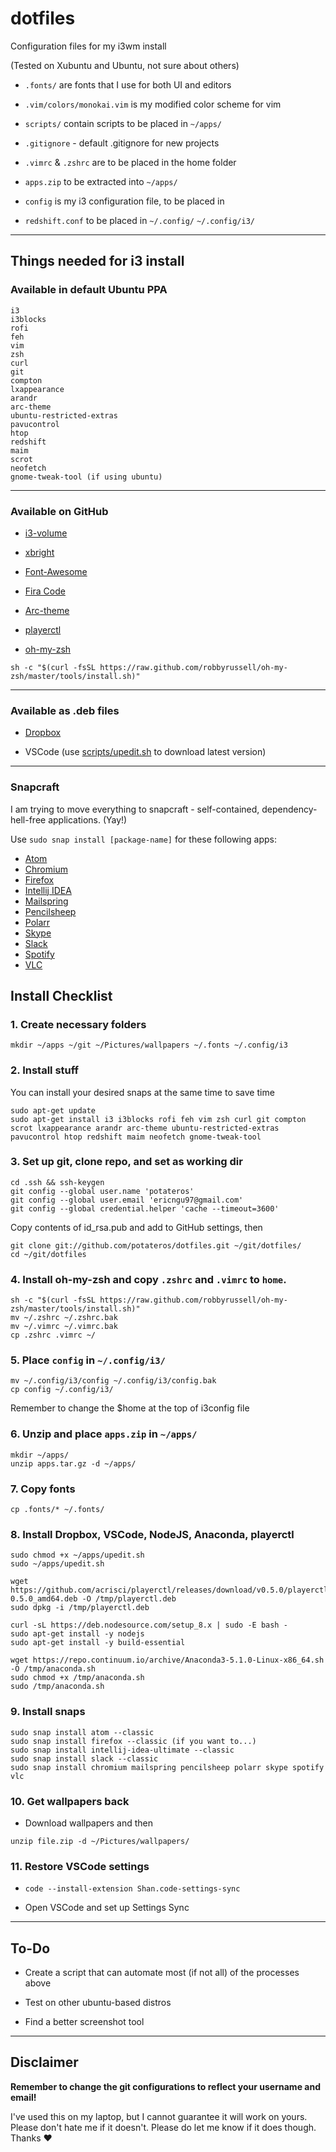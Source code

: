 # dotfiles

Configuration files for my i3wm install

(Tested on Xubuntu and Ubuntu, not sure about others)

- `.fonts/` are fonts that I use for both UI and editors

- `.vim/colors/monokai.vim` is my modified color scheme for vim

- `scripts/` contain scripts to be placed in `~/apps/`

- `.gitignore` - default .gitignore for new projects

- `.vimrc` & `.zshrc` are to be placed in the home folder

- `apps.zip` to be extracted into `~/apps/`

- `config` is my i3 configuration file, to be placed in

- `redshift.conf` to be placed in `~/.config/`
`~/.config/i3/`
---

## Things needed for i3 install


### Available in default Ubuntu PPA
```
i3
i3blocks
rofi
feh
vim
zsh
curl
git
compton
lxappearance
arandr
arc-theme
ubuntu-restricted-extras
pavucontrol
htop
redshift
maim
scrot
neofetch
gnome-tweak-tool (if using ubuntu)
```

---

### Available on GitHub

- [i3-volume](https://github.com/hastinbe/i3-volume)

- [xbright](https://github.com/snobb/xbright)

- [Font-Awesome](https://github.com/FortAwesome/Font-Awesome/releases)

- [Fira Code](https://github.com/tonsky/FiraCode)

- [Arc-theme](https://github.com/horst3180/Arc-theme)

- [playerctl](https://github.com/acrisci/playerctl/releases)

- [oh-my-zsh](https://github.com/robbyrussell/oh-my-zsh)

`sh -c "$(curl -fsSL https://raw.github.com/robbyrussell/oh-my-zsh/master/tools/install.sh)"`

---

### Available as .deb files

- [Dropbox](https://www.dropbox.com/install-linux)

- VSCode (use [scripts/upedit.sh](./scripts/upedit.sh) to download latest version)

---

### Snapcraft
I am trying to move everything to snapcraft - self-contained, dependency-hell-free applications. (Yay!)

Use `sudo snap install [package-name]` for these following apps:
- [Atom](https://snapcraft.io/atom)
- [Chromium](https://snapcraft.io/chromium)
- [Firefox](https://snapcraft.io/firefox)
- [Intellij IDEA](https://snapcraft.io/intellij-idea-ultimate)
- [Mailspring](https://snapcraft.io/mailspring)
- [Pencilsheep](https://snapcraft.io/pencilsheep)
- [Polarr](https://snapcraft.io/polarr)
- [Skype](https://snapcraft.io/skype)
- [Slack](https://snapcraft.io/slack)
- [Spotify](https://snapcraft.io/spotify)
- [VLC](https://snapcraft.io/vlc)

## Install Checklist

### 1. Create necessary folders
```
mkdir ~/apps ~/git ~/Pictures/wallpapers ~/.fonts ~/.config/i3
```

### 2. Install stuff
You can install your desired snaps at the same time to save time
```
sudo apt-get update
sudo apt-get install i3 i3blocks rofi feh vim zsh curl git compton scrot lxappearance arandr arc-theme ubuntu-restricted-extras pavucontrol htop redshift maim neofetch gnome-tweak-tool
```

### 3. Set up git, clone repo, and set as working dir

```
cd .ssh && ssh-keygen
git config --global user.name 'potateros'
git config --global user.email 'ericngu97@gmail.com'
git config --global credential.helper 'cache --timeout=3600'
```
Copy contents of id_rsa.pub and add to GitHub settings, then
```
git clone git://github.com/potateros/dotfiles.git ~/git/dotfiles/
cd ~/git/dotfiles
```

### 4. Install oh-my-zsh and copy `.zshrc` and `.vimrc` to `home`.
```
sh -c "$(curl -fsSL https://raw.github.com/robbyrussell/oh-my-zsh/master/tools/install.sh)"
mv ~/.zshrc ~/.zshrc.bak
mv ~/.vimrc ~/.vimrc.bak
cp .zshrc .vimrc ~/
```

### 5. Place `config` in `~/.config/i3/`
```
mv ~/.config/i3/config ~/.config/i3/config.bak
cp config ~/.config/i3/
```
Remember to change the $home at the top of i3config file

### 6. Unzip and place `apps.zip` in `~/apps/`
```
mkdir ~/apps/
unzip apps.tar.gz -d ~/apps/
```

### 7. Copy fonts
```
cp .fonts/* ~/.fonts/
```

### 8. Install Dropbox, VSCode, NodeJS, Anaconda, playerctl
```
sudo chmod +x ~/apps/upedit.sh
sudo ~/apps/upedit.sh

wget https://github.com/acrisci/playerctl/releases/download/v0.5.0/playerctl-0.5.0_amd64.deb -O /tmp/playerctl.deb
sudo dpkg -i /tmp/playerctl.deb

curl -sL https://deb.nodesource.com/setup_8.x | sudo -E bash -
sudo apt-get install -y nodejs
sudo apt-get install -y build-essential

wget https://repo.continuum.io/archive/Anaconda3-5.1.0-Linux-x86_64.sh -O /tmp/anaconda.sh
sudo chmod +x /tmp/anaconda.sh
sudo /tmp/anaconda.sh
```

### 9. Install snaps
```
sudo snap install atom --classic
sudo snap install firefox --classic (if you want to...)
sudo snap install intellij-idea-ultimate --classic
sudo snap install slack --classic
sudo snap install chromium mailspring pencilsheep polarr skype spotify vlc
```

### 10. Get wallpapers back
- Download wallpapers and then
```
unzip file.zip -d ~/Pictures/wallpapers/
```

### 11. Restore VSCode settings

- `code --install-extension Shan.code-settings-sync`

- Open VSCode and set up Settings Sync

---
## To-Do

- Create a script that can automate most (if not all) of the processes above

- Test on other ubuntu-based distros

- Find a better screenshot tool

---
## Disclaimer

__Remember to change the git configurations to reflect your username and email!__

I've used this on my laptop, but I cannot guarantee it will work on yours. Please don't hate me if it doesn't. Please do let me know if it does though. Thanks ♥
